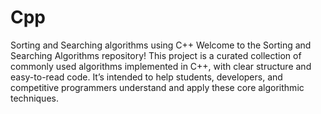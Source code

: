 # Cpp
Sorting and Searching algorithms using C++
Welcome to the Sorting and Searching Algorithms repository! 
This project is a curated collection of commonly used algorithms implemented in C++, with clear structure and easy-to-read code. 
It’s intended to help students, developers, and competitive programmers understand and apply these core algorithmic techniques.
